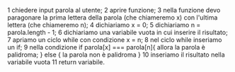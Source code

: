 <!-- Palidroma
Chiedere all’utente di inserire una parola
Creare una funzione per capire se la parola inserita è palindroma -->

1 chiedere input parola al utente;
2 aprire funzione;
3 nella funzione devo paragonare la prima lettera della parola (che chiameremo x) con l'ultima lettera (che chiameremo n);
4 dichiariamo x = 0;
5 dichiariamo n = parola.length - 1;
6 dichiariamo una variabile vuota in cui inserire il risultato;
7 apriamo un ciclo while con condizione x = n;
8 nel ciclo while inseriamo un if;
9 nella condizione if parola[x] === parola[n]{
    allora la parola è palidroma;
} else {
    la parola non è palidroma
} 
10 inseriamo il risultato nella variabile vuota
11 return variabile. 


<!-- Pari e Dispari
L’utente sceglie pari o dispari e inserisce un numero da 1 a 5.
Generiamo un numero random (sempre da 1 a 5) per il computer (usando una funzione).
Sommiamo i due numeri Stabiliamo se la somma dei due numeri è pari o dispari (usando una funzione)
Dichiariamo chi ha vinto.
Consigli del giorno
Scriviamo sempre in italiano i passaggi che vogliamo fare
Scriviamo sempre solo un pezzetto di codice alla volta, se funziona allora andiamo avanti. -->